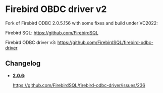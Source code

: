 # Firebird OBDC driver v2

Fork of Firebird ODBC 2.0.5.156 with some fixes and build under VC2022:

Firebird SQL: https://github.com/FirebirdSQL

Firebird ODBC driver v3: https://github.com/FirebirdSQL/firebird-odbc-driver

## Changelog

* [**2.0.6**](https://github.com/NickNevzorov/firebird-odbc-driver-2/releases/tag/2.0.6.4):
  
  https://github.com/FirebirdSQL/firebird-odbc-driver/issues/236
